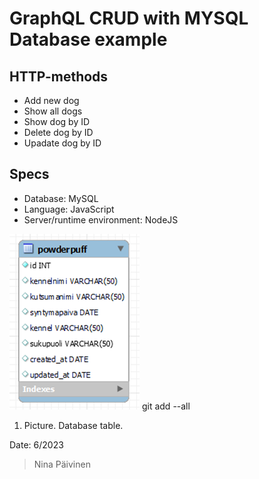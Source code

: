 # GraphQL CRUD with MYSQL Database example

## HTTP-methods
+ Add new dog
+ Show all dogs
+ Show dog by ID
+ Delete dog by ID
+ Upadate dog by ID

## Specs
* Database: MySQL
* Language: JavaScript
* Server/runtime environment: NodeJS

![Alt text](image.png) git add --all
1. Picture. Database table.

Date: 6/2023
> Nina Päivinen
